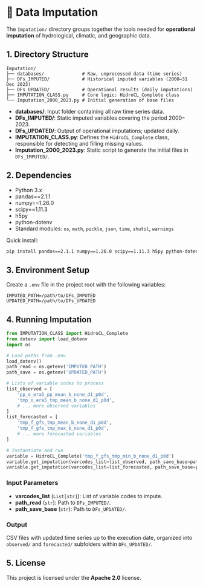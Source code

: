 # 📂 Data Imputation

The `Imputation/` directory groups together the tools needed for **operational imputation** of hydrological, climatic, and geographic data.

## 1. Directory Structure

```plaintext
Imputation/
├── databases/              # Raw, unprocessed data (time series)
├── DFs_IMPUTED/            # Historical imputed variables (2000–31 Dec 2023)
├── DFs_UPDATED/            # Operational results (daily imputations)
├── IMPUTATION_CLASS.py     # Core logic: HidroCL_Complete class
└── Imputation_2000_2023.py # Initial generation of base files
```

- **databases/**: Input folder containing all raw time series data.
- **DFs_IMPUTED/**: Static imputed variables covering the period 2000–2023.
- **DFs_UPDATED/**: Output of operational imputations; updated daily.
- **IMPUTATION_CLASS.py**: Defines the `HidroCL_Complete` class, responsible for detecting and filling missing values.
- **Imputation_2000_2023.py**: Static script to generate the initial files in `DFs_IMPUTED/`.

## 2. Dependencies

- Python 3.x
- pandas==2.1.1
- numpy==1.26.0
- scipy==1.11.3
- h5py
- python-dotenv
- Standard modules: `os`, `math`, `pickle`, `json`, `time`, `shutil`, `warnings`

Quick install:
```bash
pip install pandas==2.1.1 numpy==1.26.0 scipy==1.11.3 h5py python-dotenv
```

## 3. Environment Setup

Create a `.env` file in the project root with the following variables:
```
IMPUTED_PATH=/path/to/DFs_IMPUTED
UPDATED_PATH=/path/to/DFs_UPDATED
```

## 4. Running Imputation

```python
from IMPUTATION_CLASS import HidroCL_Complete
from dotenv import load_dotenv
import os

# Load paths from .env
load_dotenv()
path_read = os.getenv('IMPUTED_PATH')
path_save = os.getenv('UPDATED_PATH')

# Lists of variable codes to process
list_observed = [
    'pp_o_era5_pp_mean_b_none_d1_p0d',
    'tmp_o_era5_tmp_mean_b_none_d1_p0d',
    # ... more observed variables
]
list_forecasted = [
    'tmp_f_gfs_tmp_mean_b_none_d1_p0d',
    'tmp_f_gfs_tmp_max_b_none_d1_p0d',
    # ... more forecasted variables
]

# Instantiate and run
variable = HidroCL_Complete('tmp_f_gfs_tmp_min_b_none_d1_p0d')
variable.get_imputation(varcodes_list=list_observed, path_save_base=path_save, path_read=path_read)
variable.get_imputation(varcodes_list=list_forecasted, path_save_base=path_save, path_read=path_read)
```

### Input Parameters

- **varcodes_list** (`List[str]`): List of variable codes to impute.
- **path_read** (`str`): Path to `DFs_IMPUTED/`.
- **path_save_base** (`str`): Path to `DFs_UPDATED/`.

### Output

CSV files with updated time series up to the execution date, organized into `observed/` and `forecasted/` subfolders within `DFs_UPDATED/`.

## 5. License

This project is licensed under the **Apache 2.0** license.
